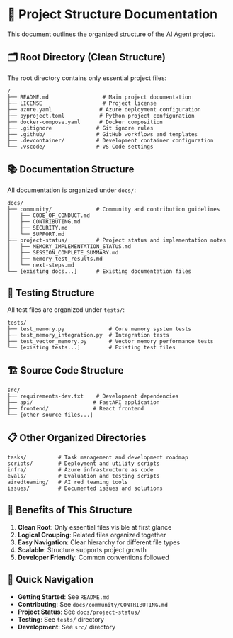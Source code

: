 # 📁 Project Structure Documentation

This document outlines the organized structure of the AI Agent project.

## 🗂️ Root Directory (Clean Structure)

The root directory contains only essential project files:

```
/
├── README.md                 # Main project documentation
├── LICENSE                   # Project license
├── azure.yaml               # Azure deployment configuration
├── pyproject.toml           # Python project configuration
├── docker-compose.yaml      # Docker composition
├── .gitignore              # Git ignore rules
├── .github/                # GitHub workflows and templates
├── .devcontainer/          # Development container configuration
└── .vscode/                # VS Code settings
```

## 📚 Documentation Structure

All documentation is organized under `docs/`:

```
docs/
├── community/              # Community and contribution guidelines
│   ├── CODE_OF_CONDUCT.md
│   ├── CONTRIBUTING.md
│   ├── SECURITY.md
│   └── SUPPORT.md
├── project-status/         # Project status and implementation notes
│   ├── MEMORY_IMPLEMENTATION_STATUS.md
│   ├── SESSION_COMPLETE_SUMMARY.md
│   ├── memory_test_results.md
│   └── next-steps.md
└── [existing docs...]      # Existing documentation files
```

## 🧪 Testing Structure

All test files are organized under `tests/`:

```
tests/
├── test_memory.py              # Core memory system tests
├── test_memory_integration.py  # Integration tests
├── test_vector_memory.py       # Vector memory performance tests
└── [existing tests...]         # Existing test files
```

## 🏗️ Source Code Structure

```
src/
├── requirements-dev.txt    # Development dependencies
├── api/                   # FastAPI application
├── frontend/              # React frontend
└── [other source files...]
```

## 📋 Other Organized Directories

```
tasks/          # Task management and development roadmap
scripts/        # Deployment and utility scripts
infra/          # Azure infrastructure as code
evals/          # Evaluation and testing scripts
airedteaming/   # AI red teaming tools
issues/         # Documented issues and solutions
```

## 🎯 Benefits of This Structure

1. **Clean Root**: Only essential files visible at first glance
2. **Logical Grouping**: Related files organized together
3. **Easy Navigation**: Clear hierarchy for different file types
4. **Scalable**: Structure supports project growth
5. **Developer Friendly**: Common conventions followed

## 📖 Quick Navigation

- **Getting Started**: See `README.md`
- **Contributing**: See `docs/community/CONTRIBUTING.md`
- **Project Status**: See `docs/project-status/`
- **Testing**: See `tests/` directory
- **Development**: See `src/` directory
